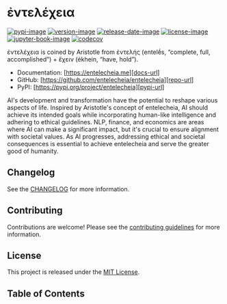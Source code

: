 # ἐντελέχεια

[![pypi-image]][pypi-url]
[![version-image]][release-url]
[![release-date-image]][release-url]
[![license-image]][license-url]
[![jupyter-book-image]][docs-url]
[![codecov][codecov-image]][codecov-url]

<!-- Links: -->
[hyperfast python template]: https://github.com/entelecheia/hyperfast-python-template

[codecov-image]: https://codecov.io/gh/entelecheia/entelecheia/branch/main/graph/badge.svg?token=[REPLACE_ME]
[codecov-url]: https://codecov.io/gh/entelecheia/entelecheia
[pypi-image]: https://img.shields.io/pypi/v/entelecheia
[license-image]: https://img.shields.io/github/license/entelecheia/entelecheia
[license-url]: https://github.com/entelecheia/entelecheia/blob/main/LICENSE
[version-image]: https://img.shields.io/github/v/release/entelecheia/entelecheia?sort=semver
[release-date-image]: https://img.shields.io/github/release-date/entelecheia/entelecheia
[release-url]: https://github.com/entelecheia/entelecheia/releases
[jupyter-book-image]: https://jupyterbook.org/en/stable/_images/badge.svg

[repo-url]: https://github.com/entelecheia/entelecheia
[pypi-url]: https://pypi.org/project/entelecheia
[docs-url]: https://entelecheia.me
[changelog]: https://github.com/entelecheia/entelecheia/blob/main/CHANGELOG.md
[contributing guidelines]: https://github.com/entelecheia/entelecheia/blob/main/CONTRIBUTING.md
<!-- Links: -->

ἐντελέχεια is coined by Aristotle from ἐντελής (entelḗs, “complete, full, accomplished”) + ἔχειν (ékhein, “have, hold”).

- Documentation: [https://entelecheia.me][docs-url]
- GitHub: [https://github.com/entelecheia/entelecheia][repo-url]
- PyPI: [https://pypi.org/project/entelecheia][pypi-url]

AI's development and transformation have the potential to reshape various aspects of life. Inspired by Aristotle's concept of entelecheia, AI should achieve its intended goals while incorporating human-like intelligence and adhering to ethical guidelines. NLP, finance, and economics are areas where AI can make a significant impact, but it's crucial to ensure alignment with societal values. As AI progresses, addressing ethical and societal consequences is essential to achieve entelecheia and serve the greater good of humanity.

## Changelog

See the [CHANGELOG] for more information.

## Contributing

Contributions are welcome! Please see the [contributing guidelines] for more information.

## License

This project is released under the [MIT License][license-url].

## Table of Contents

```{tableofcontents}
```

